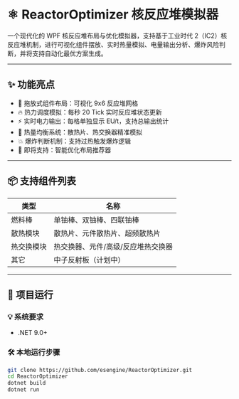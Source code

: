 # ⚛️ ReactorOptimizer 核反应堆模拟器

一个现代化的 WPF 核反应堆布局与优化模拟器，支持基于工业时代 2（IC2）核反应堆机制，进行可视化组件摆放、实时热量模拟、电量输出分析、爆炸风险判断，并将支持自动化最优方案生成。

---

## ✨ 功能亮点

- 🧩 拖放式组件布局：可视化 9x6 反应堆网格
- 🔥 热力调度模拟：每秒 20 Tick 实时反应堆状态更新
- ⚡ 实时电力输出：每格单独显示 EU/t，支持总输出统计
- 🧯 热量均衡系统：散热片、热交换器精准模拟
- 💥 爆炸判断机制：支持过热触发爆炸逻辑
- 🧠 即将支持：智能优化布局推荐器

---

## 📦 支持组件列表

| 类型           | 名称                         |
|----------------|------------------------------|
| 燃料棒         | 单铀棒、双铀棒、四联铀棒       |
| 散热模块       | 散热片、元件散热片、超频散热片 |
| 热交换模块     | 热交换器、元件/高级/反应堆热交换器 |
| 其它           | 中子反射板（计划中）          |

---

## 🚀 项目运行

### 💡 系统要求

- .NET 9.0+

### 🛠️ 本地运行步骤

```bash
git clone https://github.com/esengine/ReactorOptimizer.git
cd ReactorOptimizer
dotnet build
dotnet run

